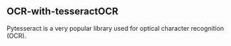 ## OCR-with-tesseractOCR

Pytesseract is a very popular library used for optical character recognition (OCR).